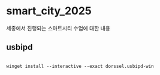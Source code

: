 # smart_city_2025
세종에서 진행되는 스마트시티 수업에 대한 내용


## usbipd

```shell

winget install --interactive --exact dorssel.usbipd-win
```

